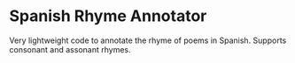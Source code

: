 # Spanish Rhyme Annotator
Very lightweight code to annotate the rhyme of poems in Spanish. Supports consonant and assonant rhymes.
